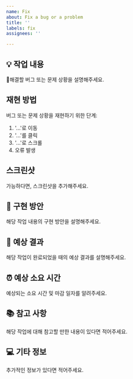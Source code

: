 ```yaml
---
name: Fix
about: Fix a bug or a problem
title: ''
labels: fix
assignees: ''

---
```


## 💡 작업 내용
해결할 버그 또는 문제 상황을 설명해주세요.

## 재현 방법
버그 또는 문제 상황을 재현하기 위한 단계:

1. '...'로 이동
2. '...'를 클릭
3. '...'로 스크롤
4. 오류 발생

## 스크린샷
가능하다면, 스크린샷을 추가해주세요.

## 🚀 구현 방안
해당 작업 내용의 구현 방안을 설명해주세요.

## 🎉 예상 결과
해당 작업이 완료되었을 때의 예상 결과를 설명해주세요.

## ⏰ 예상 소요 시간
예상되는 소요 시간 및 마감 일자를 알려주세요.

## 📚 참고 사항
해당 작업에 대해 참고할 만한 내용이 있다면 적어주세요.

## 💻 기타 정보
추가적인 정보가 있다면 적어주세요.
